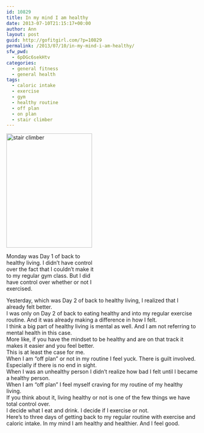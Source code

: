 ```yaml
---
id: 10829
title: In my mind I am healthy
date: 2013-07-10T21:15:17+00:00
author: Ann
layout: post
guid: http://gofitgirl.com/?p=10829
permalink: /2013/07/10/in-my-mind-i-am-healthy/
sfw_pwd:
  - 6pDGc6sekHtv
categories:
  - general fitness
  - general health
tags:
  - caloric intake
  - exercise
  - gym
  - healthy routine
  - off plan
  - on plan
  - stair climber
---
```

<div id="attachment_10836" style="width: 235px" class="wp-caption alignleft">
  <a href="http://gofitgirl.com/?attachment_id=10836" rel="attachment wp-att-10836"><img class="size-medium wp-image-10836" alt="stair climber" src="http://gofitgirl.com/wp-content/uploads/2013/07/stair-climber-e1373515182190-225x300.jpg" width="225" height="300" /></a>
  
  <p class="wp-caption-text">
    Monday was Day 1 of back to healthy living. I didn&#8217;t have control over the fact that I couldn&#8217;t make it to my regular gym class. But I did have control over whether or not I exercised.
  </p>
</div>

  
Yesterday, which was Day 2 of back to healthy living, I realized that I already felt better.  
I was only on Day 2 of back to eating healthy and into my regular exercise routine. And it was already making a difference in how I felt.  
I think a big part of healthy living is mental as well. And I am not referring to mental health in this case.  
More like, if you have the mindset to be healthy and are on that track it makes it easier and you feel better.  
This is at least the case for me.  
When I am &#8220;off plan&#8221; or not in my routine I feel yuck. There is guilt involved. Especially if there is no end in sight.  
When I was an unhealthy person I didn&#8217;t realize how bad I felt until I became a healthy person.  
When I am &#8220;off plan&#8221; I feel myself craving for my routine of my healthy living.  
If you think about it, living healthy or not is one of the few things we have total control over.  
I decide what I eat and drink. I decide if I exercise or not.  
Here&#8217;s to three days of getting back to my regular routine with exercise and caloric intake. In my mind I am healthy and healthier. And I feel good.